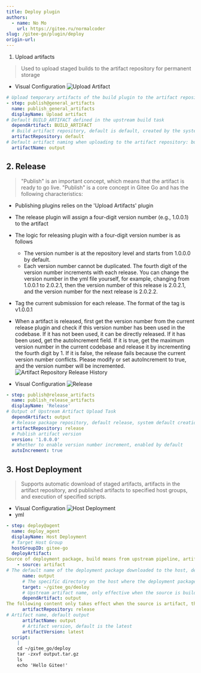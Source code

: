 ```yaml
---
title: Deploy plugin
authors:
  - name: No Mo
    url: https://gitee.ru/normalcoder
slug: /gitee-go/plugin/deploy
origin-url: 
---
```

1. Upload artifacts

> Used to upload staged builds to the artifact repository for permanent storage

- Visual Configuration
![Upload Artifact](https://images.gitee.ru/uploads/images/2021/1223/112922_9d068739_5192864.png)

```yml
# Upload temporary artifacts of the build plugin to the artifact repository
- step: publish@general_artifacts
  name: publish_general_artifacts
  displayName: Upload artifact
# Default BUILD_ARTIFACT defined in the upstream build task
  dependArtifact: BUILD_ARTIFACT
  # Build artifact repository, default is default, created by the system by default
  artifactRepository: default
# Default artifact naming when uploading to the artifact repository: build
  artifactName: output  
```

## 2. Release

> "Publish" is an important concept, which means that the artifact is ready to go live. "Publish" is a core concept in Gitee Go and has the following characteristics:

- Publishing plugins relies on the 'Upload Artifacts' plugin
- The release plugin will assign a four-digit version number (e.g., 1.0.0.1) to the artifact
- The logic for releasing plugin with a four-digit version number is as follows
  - The version number is at the repository level and starts from 1.0.0.0 by default.
  - Each version number cannot be duplicated. The fourth digit of the version number increments with each release.
You can change the version number in the yml file yourself, for example, changing from 1.0.0.1 to 2.0.2.1, then the version number of this release is 2.0.2.1, and the version number for the next release is 2.0.2.2.
- Tag the current submission for each release. The format of the tag is v1.0.0.1
- When a artifact is released, first get the version number from the current release plugin and check if this version number has been used in the codebase. If it has not been used, it can be directly released. If it has been used, get the autoIncrement field. If it is true, get the maximum version number in the current codebase and release it by incrementing the fourth digit by 1. If it is false, the release fails because the current version number conflicts. Please modify or set autoIncrement to true, and the version number will be incremented.
![Artifact Repository Release History](https://images.gitee.ru/uploads/images/2021/1223/113036_6057f0c7_5192864.png)

- Visual Configuration
![Release](https://images.gitee.ru/uploads/images/2021/1223/113110_8140751b_5192864.png)

```yml
- step: publish@release_artifacts
  name: publish_release_artifacts
  displayName: 'Release'
# Output of Upstream Artifact Upload Task
  dependArtifact: output
  # Release package repository, default release, system default creation
  artifactRepository: release
  # Publish artifact version
  version: '1.0.0.0'
  # Whether to enable version number increment, enabled by default
  autoIncrement: true
```

## 3. Host Deployment

> Supports automatic download of staged artifacts, artifacts in the artifact repository, and published artifacts to specified host groups, and execution of specified scripts.

- Visual Configuration
![Host Deployment](https://images.gitee.ru/uploads/images/2021/1223/113443_4df66e6c_5192864.png )
- yml

```yaml
- step: deploy@agent
  name: deploy_agent
  displayName: Host Deployment
  # Target Host Group
  hostGroupID: gitee-go
  deployArtifact:
Source of deployment package, build means from upstream pipeline, artifact means from artifact repository, default is artifact
    - source: artifact
# The default name of the deployment package downloaded to the host, default is output.
      name: output
      # The specific directory on the host where the deployment package is downloaded, default is ~/gitee_go/deploy
      target: ~/gitee_go/deoloy
      # Upstream artifact name, only effective when the source is build, default output
      dependArtifact: output
The following content only takes effect when the source is artifact, the default repository name is release.
      artifactRepository: release
# Artifact name, default output
      artifactName: output
      # Artifact version, default is the latest
      artifactVersion: latest
  script: 
    |
    cd ~/gitee_go/deploy
    tar -zxvf output.tar.gz
    ls
    echo 'Hello Gitee!'
```